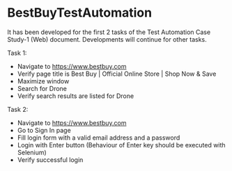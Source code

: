 # BestBuyTestAutomation

It has been developed for the first 2 tasks of the Test Automation Case Study-1 (Web) document. Developments will continue for other tasks.

Task 1:

- Navigate to https://www.bestbuy.com
- Verify page title is Best Buy | Official Online Store | Shop Now & Save
- Maximize window
- Search for Drone
- Verify search results are listed for Drone

Task 2:

- Navigate to https://www.bestbuy.com
- Go to Sign In page
- Fill login form with a valid email address and a password
- Login with Enter button (Behaviour of Enter key should be executed with Selenium)
- Verify successful login
